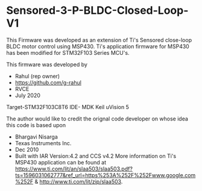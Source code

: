 # Sensored-3-P-BLDC-Closed-Loop-V1
This Firmware was developed as an extension of  Ti's Sensored close-loop BLDC motor control using MSP430. 
Ti's application firmware for MSP430 has been modified for STM32F103 Series MCU's.

This firmware was developed by
* Rahul (rep owner)
* https://github.com/g-rahul
* RVCE
* July 2020

Target-STM32F103C8T6
IDE- MDK Keil uVision 5

The author would like to credit the orignal code developer on whose idea this code is based upon
 * Bhargavi Nisarga 
 * Texas Instruments Inc. 
 * Dec 2010
 * Built with IAR Version:4.2 and CCS v4.2
 More information on Ti's MSP430 application can be found at https://www.ti.com/lit/an/slaa503/slaa503.pdf?ts=1596031062777&ref_url=https%253A%252F%252Fwww.google.com%252F & 
 http://www.ti.com/lit/zip/slaa503.


